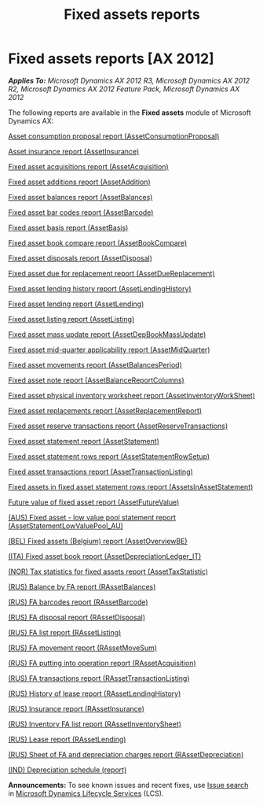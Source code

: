 ﻿---
title: Fixed assets reports
TOCTitle: Fixed assets reports
ms:assetid: 2bae31d7-a5db-46dd-a149-245728ef423b
ms:mtpsurl: https://technet.microsoft.com/en-us/library/Hh334470(v=AX.60)
ms:contentKeyID: 36676455
ms.date: 04/18/2014
mtps_version: v=AX.60
---

# Fixed assets reports [AX 2012]


_**Applies To:** Microsoft Dynamics AX 2012 R3, Microsoft Dynamics AX 2012 R2, Microsoft Dynamics AX 2012 Feature Pack, Microsoft Dynamics AX 2012_

The following reports are available in the **Fixed assets** module of Microsoft Dynamics AX:

[Asset consumption proposal report (AssetConsumptionProposal)](asset-consumption-proposal-report-assetconsumptionproposal.md)

[Asset insurance report (AssetInsurance)](asset-insurance-report-assetinsurance.md)

[Fixed asset acquisitions report (AssetAcquisition)](fixed-asset-acquisitions-report-assetacquisition.md)

[Fixed asset additions report (AssetAddition)](fixed-asset-additions-report-assetaddition.md)

[Fixed asset balances report (AssetBalances)](fixed-asset-balances-report-assetbalances.md)

[Fixed asset bar codes report (AssetBarcode)](fixed-asset-bar-codes-report-assetbarcode.md)

[Fixed asset basis report (AssetBasis)](fixed-asset-basis-report-assetbasis.md)

[Fixed asset book compare report (AssetBookCompare)](fixed-asset-book-compare-report-assetbookcompare.md)

[Fixed asset disposals report (AssetDisposal)](fixed-asset-disposals-report-assetdisposal.md)

[Fixed asset due for replacement report (AssetDueReplacement)](fixed-asset-due-for-replacement-report-assetduereplacement.md)

[Fixed asset lending history report (AssetLendingHistory)](fixed-asset-lending-history-report-assetlendinghistory.md)

[Fixed asset lending report (AssetLending)](fixed-asset-lending-report-assetlending.md)

[Fixed asset listing report (AssetListing)](fixed-asset-listing-report-assetlisting.md)

[Fixed asset mass update report (AssetDepBookMassUpdate)](fixed-asset-mass-update-report-assetdepbookmassupdate.md)

[Fixed asset mid-quarter applicability report (AssetMidQuarter)](fixed-asset-mid-quarter-applicability-report-assetmidquarter.md)

[Fixed asset movements report (AssetBalancesPeriod)](fixed-asset-movements-report-assetbalancesperiod.md)

[Fixed asset note report (AssetBalanceReportColumns)](fixed-asset-note-report-assetbalancereportcolumns.md)

[Fixed asset physical inventory worksheet report (AssetInventoryWorkSheet)](fixed-asset-physical-inventory-worksheet-report-assetinventoryworksheet.md)

[Fixed asset replacements report (AssetReplacementReport)](fixed-asset-replacements-report-assetreplacementreport.md)

[Fixed asset reserve transactions report (AssetReserveTransactions)](fixed-asset-reserve-transactions-report-assetreservetransactions.md)

[Fixed asset statement report (AssetStatement)](fixed-asset-statement-report-assetstatement.md)

[Fixed asset statement rows report (AssetStatementRowSetup)](fixed-asset-statement-rows-report-assetstatementrowsetup.md)

[Fixed asset transactions report (AssetTransactionListing)](fixed-asset-transactions-report-assettransactionlisting.md)

[Fixed assets in fixed asset statement rows report (AssetsInAssetStatement)](fixed-assets-in-fixed-asset-statement-rows-report-assetsinassetstatement.md)

[Future value of fixed asset report (AssetFutureValue)](future-value-of-fixed-asset-report-assetfuturevalue.md)

[(AUS) Fixed asset - low value pool statement report (AssetStatementLowValuePool\_AU)](aus-fixed-asset-low-value-pool-statement-report-assetstatementlowvaluepool-au.md)

[(BEL) Fixed assets (Belgium) report (AssetOverviewBE)](bel-fixed-assets-belgium-report-assetoverviewbe.md)

[(ITA) Fixed asset book report (AssetDepreciationLedger\_IT)](ita-fixed-asset-book-report-assetdepreciationledger-it.md)

[(NOR) Tax statistics for fixed assets report (AssetTaxStatistic)](nor-tax-statistics-for-fixed-assets-report-assettaxstatistic.md)

[(RUS) Balance by FA report (RAssetBalances)](rus-balance-by-fa-report-rassetbalances.md)

[(RUS) FA barcodes report (RAssetBarcode)](rus-fa-barcodes-report-rassetbarcode.md)

[(RUS) FA disposal report (RAssetDisposal)](rus-fa-disposal-report-rassetdisposal.md)

[(RUS) FA list report (RAssetListing)](rus-fa-list-report-rassetlisting.md)

[(RUS) FA movement report (RAssetMoveSum)](rus-fa-movement-report-rassetmovesum.md)

[(RUS) FA putting into operation report (RAssetAcquisition)](rus-fa-putting-into-operation-report-rassetacquisition.md)

[(RUS) FA transactions report (RAssetTransactionListing)](rus-fa-transactions-report-rassettransactionlisting.md)

[(RUS) History of lease report (RAssetLendingHistory)](rus-history-of-lease-report-rassetlendinghistory.md)

[(RUS) Insurance report (RAssetInsurance)](rus-insurance-report-rassetinsurance.md)

[(RUS) Inventory FA list report (RAssetInventorySheet)](rus-inventory-fa-list-report-rassetinventorysheet.md)

[(RUS) Lease report (RAssetLending)](rus-lease-report-rassetlending.md)

[(RUS) Sheet of FA and depreciation charges report (RAssetDepreciation)](rus-sheet-of-fa-and-depreciation-charges-report-rassetdepreciation.md)

[(IND) Depreciation schedule (report)](ind-depreciation-schedule-report.md)

  
**Announcements:** To see known issues and recent fixes, use [Issue search](http://go.microsoft.com/fwlink/?linkid=389258) in [Microsoft Dynamics Lifecycle Services](http://go.microsoft.com/fwlink/?linkid=306505) (LCS).


